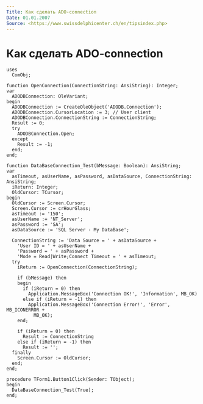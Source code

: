```yaml
---
Title: Как сделать ADO-connection
Date: 01.01.2007
Source: <https://www.swissdelphicenter.ch/en/tipsindex.php>
---
```



Как сделать ADO-connection
==========================

    uses
      ComObj;
     
    function OpenConnection(ConnectionString: AnsiString): Integer;
    var
      ADODBConnection: OleVariant;
    begin
      ADODBConnection := CreateOleObject('ADODB.Connection');
      ADODBConnection.CursorLocation := 3; // User client
      ADODBConnection.ConnectionString := ConnectionString;
      Result := 0;
      try
        ADODBConnection.Open;
      except
        Result := -1;
      end;
    end;
     
    function DataBaseConnection_Test(bMessage: Boolean): AnsiString;
    var
      asTimeout, asUserName, asPassword, asDataSource, ConnectionString: AnsiString;
      iReturn: Integer;
      OldCursor: TCursor;
    begin
      OldCursor := Screen.Cursor;
      Screen.Cursor := crHourGlass;
      asTimeout := '150';
      asUserName := 'NT_Server';
      asPassword := 'SA';
      asDataSource := 'SQL Server - My DataBase';
     
      ConnectionString := 'Data Source = ' + asDataSource +
        'User ID = ' + asUserName +
        'Password = ' + asPassword +
        'Mode = Read|Write;Connect Timeout = ' + asTimeout;
      try
        iReturn := OpenConnection(ConnectionString);
     
        if (bMessage) then
        begin
          if (iReturn = 0) then
            Application.MessageBox('Connection OK!', 'Information', MB_OK)
          else if (iReturn = -1) then
            Application.MessageBox('Connection Error!', 'Error', MB_ICONERROR +
              MB_OK);
        end;
     
        if (iReturn = 0) then
          Result := ConnectionString
        else if (iReturn = -1) then
          Result := '';
      finally
        Screen.Cursor := OldCursor;
      end;
    end;
     
    procedure TForm1.Button1Click(Sender: TObject);
    begin
      DataBaseConnection_Test(True);
    end;


